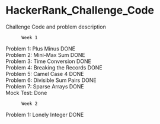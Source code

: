 # HackerRank_Challenge_Code  
Challenge Code and problem description  
  
          Week 1  
Problem 1: Plus Minus DONE  
Problem 2: Mini-Max Sum DONE  
Problem 3: Time Conversion DONE  
Problem 4: Breaking the Records DONE  
Problem 5: Camel Case 4 DONE  
Problem 6: Divisible Sum Pairs DONE  
Problem 7: Sparse Arrays DONE  
Mock Test: Done   
  
          Week 2  
Problem 1: Lonely Integer DONE  
